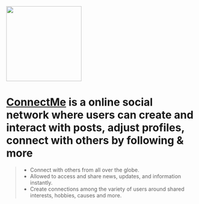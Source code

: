<img src="https://app-connectme.netlify.app/static/media/ConnectMe.9d91b249dcee6558fca0.png" width="200" height="200"/>

# [**ConnectMe**](https://app-connectme.netlify.app) is a online social network where users can create and interact with posts, adjust profiles, connect with others by following & more

> - Connect with others from all over the globe.
> - Allowed to access and share news, updates, and information instantly.
> - Create connections among the variety of users around shared interests, hobbies, causes and more.
